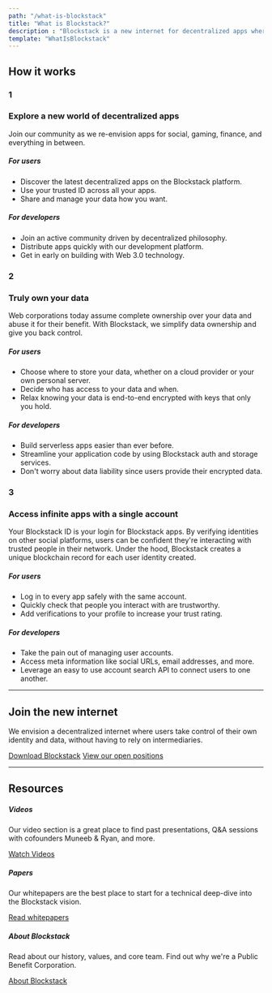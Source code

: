 ```yaml
---
path: "/what-is-blockstack"
title: "What is Blockstack?"
description : "Blockstack is a new internet for decentralized apps where users own their data. Blockstack's platform helps entrepreneurs and engineers build these apps and deliver better end-user experiences."
template: "WhatIsBlockstack"
---
```


## How it works

### 1
### Explore a new world of decentralized apps
Join our community as we re-envision apps for social, gaming, finance, and everything in between.

##### For users
* Discover the latest decentralized apps on the Blockstack platform.
* Use your trusted ID across all your apps.
* Share and manage your data how you want.

##### For developers
* Join an active community driven by decentralized philosophy.
* Distribute apps quickly with our development platform.
* Get in early on building with Web 3.0 technology.

### 2
### Truly own your data
Web corporations today assume complete ownership over your data and abuse it for their benefit. With Blockstack, we simplify data ownership and give you back control.

##### For users
* Choose where to store your data, whether on a cloud provider or your own personal server.
* Decide who has access to your data and when.
* Relax knowing your data is end-to-end encrypted with keys that only you hold.

##### For developers
* Build serverless apps easier than ever before.
* Streamline your application code by using Blockstack auth and storage services.
* Don't worry about data liability since users provide their encrypted data.

### 3
### Access infinite apps with a single account
Your Blockstack ID is your login for Blockstack apps. By verifying identities on other social platforms, users can be confident they're interacting with trusted people in their network. Under the hood, Blockstack creates a unique blockchain record for each user identity created.

##### For users
* Log in to every app safely with the same account.
* Quickly check that people you interact with are trustworthy.
* Add verifications to your profile to increase your trust rating.

##### For developers
* Take the pain out of managing user accounts.
* Access meta information like social URLs, email addresses, and more.
* Leverage an easy to use account search API to connect users to one another.

---

## Join the new internet
We envision a decentralized internet where users take control of their own identity and data, without having to rely on intermediaries.

<a href="/install" class="button">Download Blockstack</a>
<a href="/careers" class="button light">View our open positions</a>

---

## Resources
##### Videos
Our video section is a great place to find past presentations, Q&A sessions with cofounders Muneeb & Ryan, and more.

<a href="/videos" class="button secondary">Watch Videos</a>

##### Papers
Our whitepapers are the best place to start for a technical deep-dive into the Blockstack vision.

<a href="/papers" class="button secondary">Read whitepapers</a>

##### About Blockstack
Read about our history, values, and core team. Find out why we're a Public Benefit Corporation.

<a href="/about" class="button secondary">About Blockstack</a>